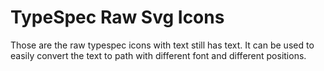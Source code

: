 # TypeSpec Raw Svg Icons

Those are the raw typespec icons with text still has text. It can be used to easily convert the text to path with different font and different positions.
